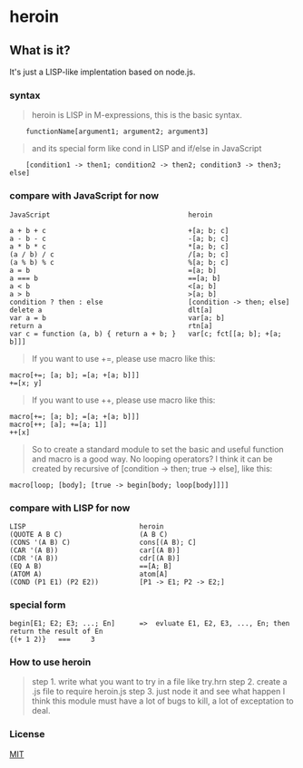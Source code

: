 heroin
======

What is it?
----
It's just a LISP-like implentation based on node.js.

### syntax

>	heroin is LISP in M-expressions, this is the basic syntax.

		functionName[argument1; argument2; argument3]

>	and its special form like cond in LISP and if/else in JavaScript

		[condition1 -> then1; condition2 -> then2; condition3 -> then3; else]

### compare with JavaScript for now

	JavaScript									heroin

	a + b + c									+[a; b; c]
	a - b - c									-[a; b; c]
	a * b * c									*[a; b; c]
	(a / b) / c									/[a; b; c]
	(a % b) % c									%[a; b; c]
	a = b										=[a; b]
	a === b										==[a; b]
	a < b										<[a; b]
	a > b										>[a; b]
	condition ? then : else						[condition -> then; else]
	delete a									dlt[a]
	var a = b									var[a; b]
	return a									rtn[a]
	var c = function (a, b) { return a + b; }	var[c; fct[[a; b]; +[a; b]]]

>	If you want to use +=, please use macro like this:

	macro[+=; [a; b]; =[a; +[a; b]]]
	+=[x; y]

>	If you want to use ++, please use macro like this:

	macro[+=; [a; b]; =[a; +[a; b]]]
	macro[++; [a]; +=[a; 1]]
	++[x]
	
>	So to create a standard module to set the basic and useful function and macro is a good way.
>   No looping operators? I think it can be created by recursive of [condition -> then; true -> else], like this:
	
	macro[loop; [body]; [true -> begin[body; loop[body]]]]

### compare with LISP for now

	LISP							heroin
	(QUOTE A B C)					(A B C)
	(CONS '(A B) C)					cons[(A B); C]
	(CAR '(A B))					car[(A B)]
	(CDR '(A B))					cdr[(A B)]
	(EQ A B)						==[A; B]
	(ATOM A)						atom[A]
	(COND (P1 E1) (P2 E2))			[P1 -> E1; P2 -> E2;]

### special form

	begin[E1; E2; E3; ...; En]		=>	evluate E1, E2, E3, ..., En; then return the result of En
	{(+ 1 2)}	===		3

### How to use heroin
> step 1. write what you want to try in a file like try.hrn
> step 2. create a .js file to require heroin.js
> step 3. just node it and see what happen
> I think this module must have a lot of bugs to kill, a lot of exceptation to deal.

### License

[MIT](http://opensource.org/licenses/MIT)
